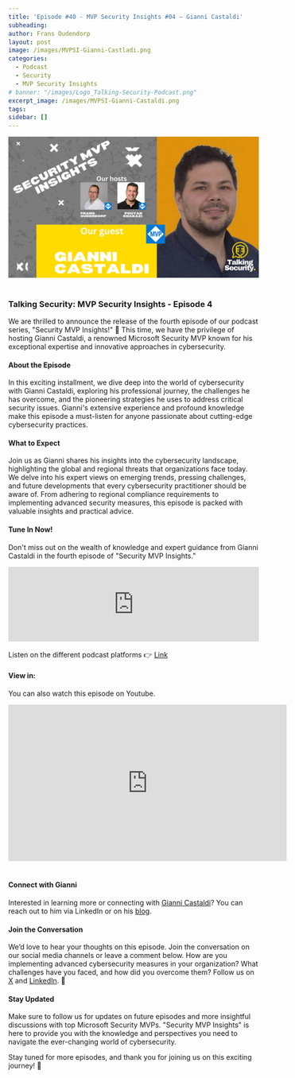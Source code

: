 ```yaml
---
title: 'Episode #40 - MVP Security Insights #04 – Gianni Castaldi'
subheading: 
author: Frans Oudendorp
layout: post
image: /images/MVPSI-Gianni-Castladi.png
categories:
  - Podcast
  - Security
  - MVP Security Insights
# banner: "/images/Logo_Talking-Security-Podcast.png"
excerpt_image: /images/MVPSI-Gianni-Castaldi.png
tags: 
sidebar: []
---
```


<div>
  <img width="600" src="/images/MVPSI-Gianni-Castaldi.png" >
</div> <br>

### Talking Security: MVP Security Insights - Episode 4

We are thrilled to announce the release of the fourth episode of our podcast series, "Security MVP Insights!" 🎉 This time, we have the privilege of hosting Gianni Castaldi, a renowned Microsoft Security MVP known for his exceptional expertise and innovative approaches in cybersecurity.

#### About the Episode
In this exciting installment, we dive deep into the world of cybersecurity with Gianni Castaldi, exploring his professional journey, the challenges he has overcome, and the pioneering strategies he uses to address critical security issues. Gianni's extensive experience and profound knowledge make this episode a must-listen for anyone passionate about cutting-edge cybersecurity practices.

#### What to Expect
Join us as Gianni shares his insights into the cybersecurity landscape, highlighting the global and regional threats that organizations face today. We delve into his expert views on emerging trends, pressing challenges, and future developments that every cybersecurity practitioner should be aware of. From adhering to regional compliance requirements to implementing advanced security measures, this episode is packed with valuable insights and practical advice.

#### Tune In Now!
Don't miss out on the wealth of knowledge and expert guidance from Gianni Castaldi in the fourth episode of "Security MVP Insights."


<iframe src="https://player.rss.com/talking-security/1581534?theme=dark" style="width: 100%; height: 150px;" title="MVP Insights E04 - Unlocking Cybersecurity, the In" frameBorder="0" allow="accelerometer; autoplay; clipboard-write; encrypted-media; gyroscope; picture-in-picture"><a href="https://rss.com/podcasts/talking-security/1581534/">MVP Insights E04 - Unlocking Cybersecurity, the Insights with Gianni Castaldi</a></iframe>
<br>

Listen on the different podcast platforms 👉 [Link][rss-listen-on]

#### View in:
You can also watch this episode on Youtube.
<br>
<center>
<iframe width="560" height="315" src="https://www.youtube.com/embed/s0VZDGGxHhE?si=Wgt7T3Pae4olmnVv" title="YouTube video player" frameborder="0" allow="accelerometer; autoplay; clipboard-write; encrypted-media; gyroscope; picture-in-picture; web-share" referrerpolicy="strict-origin-when-cross-origin" allowfullscreen></iframe>
</center>
<br>

#### Connect with Gianni
Interested in learning more or connecting with [Gianni Castaldi][linkedin-gianni]? You can reach out to him via LinkedIn or on his [blog][blog-gianni].

#### Join the Conversation
We’d love to hear your thoughts on this episode. Join the conversation on our social media channels or leave a comment below. How are you implementing advanced cybersecurity measures in your organization? What challenges have you faced, and how did you overcome them? Follow us on [X][twitter] and [LinkedIn][linkedin]. 👋

#### Stay Updated
Make sure to follow us for updates on future episodes and more insightful discussions with top Microsoft Security MVPs. "Security MVP Insights" is here to provide you with the knowledge and perspectives you need to navigate the ever-changing world of cybersecurity.

Stay tuned for more episodes, and thank you for joining us on this exciting journey! 🙌




[spotify]: #
[apple-podcast]: #
[tunein-podcast]: #
[twitter]: https://twitter.com/SecurityTalking
[linkedin]: https://www.linkedin.com/company/talkingsecurity-podcast
[youtube]: https://www.youtube.com/@TalkingSecurity
[linkedin-frans]: https://www.linkedin.com/in/fransoudendorp/
[linkedin-pouyan]: https://www.linkedin.com/in/pkhabazi/
[linkedin-gianni]: https://www.linkedin.com/in/giannicastaldi
[blog-gianni]: https://kustoking.com/
[rss-listen-on]: https://rss.com/podcasts/talking-security/?listen-on=true